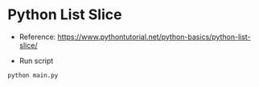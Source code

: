 # Python List Slice

- Reference: https://www.pythontutorial.net/python-basics/python-list-slice/

- Run script

```python
python main.py
```
